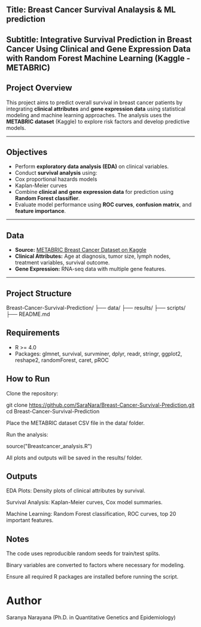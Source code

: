 ## Title: Breast Cancer Survival Analaysis & ML prediction

## Subtitle: Integrative Survival Prediction in Breast Cancer Using Clinical and Gene Expression Data with Random Forest Machine Learning (Kaggle - METABRIC)

## Project Overview
This project aims to predict overall survival in breast cancer patients by integrating **clinical attributes** and **gene expression data** using statistical modeling and machine learning approaches. The analysis uses the **METABRIC dataset** (Kaggle) to explore risk factors and develop predictive models.

---

## Objectives
- Perform **exploratory data analysis (EDA)** on clinical variables.
- Conduct **survival analysis** using:
- Cox proportional hazards models
- Kaplan-Meier curves
- Combine **clinical and gene expression data** for prediction using **Random Forest classifier**.
- Evaluate model performance using **ROC curves**, **confusion matrix**, and **feature importance**.

---

## Data
- **Source:** [METABRIC Breast Cancer Dataset on Kaggle](https://www.kaggle.com/datasets)
- **Clinical Attributes:** Age at diagnosis, tumor size, lymph nodes, treatment variables, survival outcome.
- **Gene Expression:** RNA-seq data with multiple gene features.
---

## Project Structure
Breast-Cancer-Survival-Prediction/
├── data/
├── results/
├── scripts/
├── README.md  


## Requirements
- R >= 4.0
- Packages:
 glmnet, survival, survminer, dplyr, readr, stringr, ggplot2, reshape2,
  randomForest, caret, pROC

## How to Run

Clone the repository:

git clone https://github.com/SaraNara/Breast-Cancer-Survival-Prediction.git
cd Breast-Cancer-Survival-Prediction


Place the METABRIC dataset CSV file in the data/ folder.

Run the analysis:

source("Breastcancer_analysis.R")


All plots and outputs will be saved in the results/ folder.

## Outputs

EDA Plots: Density plots of clinical attributes by survival.

Survival Analysis: Kaplan-Meier curves, Cox model summaries.

Machine Learning: Random Forest classification, ROC curves, top 20 important features.

## Notes

The code uses reproducible random seeds for train/test splits.

Binary variables are converted to factors where necessary for modeling.

Ensure all required R packages are installed before running the script.

# Author
Saranya Narayana
(Ph.D. in Quantitative Genetics and Epidemiology)